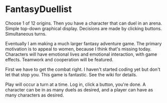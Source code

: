 # FantasyDuellist

Choose 1 of 12 origins. Then you have a character that can duel in an arena. Simple top-down graphical display. Decisions are made by clicking buttons. Simultaneous turns.

Eventually I am making a much larger fantasy adventure game. The primary motivation is to appeal to women, because I think that's missing today. Characters will have emotional lives and emotional interaction, with game effects. Teamwork and cooperation will be featured.

First we have to get the combat right. I haven't started coding yet but don't let that stop you. This game is fantastic. See the wiki for details.

Play will occur a turn at a time. Log in, click a button, you're done. A character can be in as many duels as desired, and a player can have as many characters as desired.
